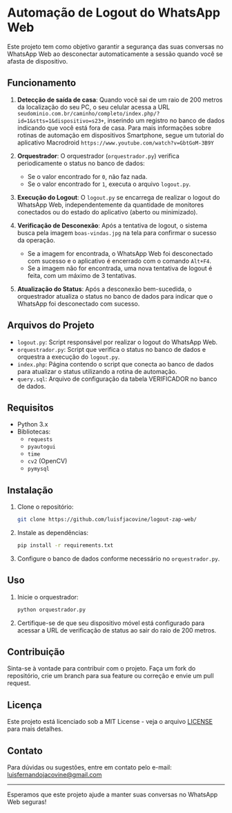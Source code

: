 # Automação de Logout do WhatsApp Web

Este projeto tem como objetivo garantir a segurança das suas conversas no WhatsApp Web ao desconectar automaticamente a sessão quando você se afasta de dispositivo. 

## Funcionamento

1. **Detecção de saída de casa**: Quando você sai de um raio de 200 metros da localização do seu PC, o seu celular acessa a URL `seudominio.com.br/caminho/completo/index.php/?id=1&stts=1&dispositivo=s23+`, inserindo um registro no banco de dados indicando que você está fora de casa. Para mais informações sobre rotinas de automação em dispositivos Smartphone, segue um tutorial do aplicativo Macrodroid `https://www.youtube.com/watch?v=GbtGoM-3B9Y`

2. **Orquestrador**: O orquestrador (`orquestrador.py`) verifica periodicamente o status no banco de dados:
    - Se o valor encontrado for `0`, não faz nada.
    - Se o valor encontrado for `1`, executa o arquivo `logout.py`.

3. **Execução do Logout**: O `logout.py` se encarrega de realizar o logout do WhatsApp Web, independentemente da quantidade de monitores conectados ou do estado do aplicativo (aberto ou minimizado).

4. **Verificação de Desconexão**: Após a tentativa de logout, o sistema busca pela imagem `boas-vindas.jpg` na tela para confirmar o sucesso da operação.
    - Se a imagem for encontrada, o WhatsApp Web foi desconectado com sucesso e o aplicativo é encerrado com o comando `Alt+F4`.
    - Se a imagem não for encontrada, uma nova tentativa de logout é feita, com um máximo de 3 tentativas.

5. **Atualização do Status**: Após a desconexão bem-sucedida, o orquestrador atualiza o status no banco de dados para indicar que o WhatsApp foi desconectado com sucesso.

## Arquivos do Projeto

- `logout.py`: Script responsável por realizar o logout do WhatsApp Web.
- `orquestrador.py`: Script que verifica o status no banco de dados e orquestra a execução do `logout.py`.
- `index.php`: Página contendo o script que conecta ao banco de dados para atualizar o status utilizando a rotina de automação.
- `query.sql`: Arquivo de configuração da tabela VERIFICADOR no banco de dados.

## Requisitos

- Python 3.x
- Bibliotecas:
  - `requests`
  - `pyautogui`
  - `time`
  - `cv2` (OpenCV)
  - `pymysql` 

## Instalação

1. Clone o repositório:
    ```sh
    git clone https://github.com/luisfjacovine/logout-zap-web/
    ```

2. Instale as dependências:
    ```sh
    pip install -r requirements.txt
    ```

3. Configure o banco de dados conforme necessário no `orquestrador.py`.

## Uso

1. Inicie o orquestrador:
    ```sh
    python orquestrador.py
    ```

2. Certifique-se de que seu dispositivo móvel está configurado para acessar a URL de verificação de status ao sair do raio de 200 metros.

## Contribuição

Sinta-se à vontade para contribuir com o projeto. Faça um fork do repositório, crie um branch para sua feature ou correção e envie um pull request.

## Licença

Este projeto está licenciado sob a MIT License - veja o arquivo [LICENSE](LICENSE) para mais detalhes.

## Contato

Para dúvidas ou sugestões, entre em contato pelo e-mail: luisfernandojacovine@gmail.com

---

Esperamos que este projeto ajude a manter suas conversas no WhatsApp Web seguras!

